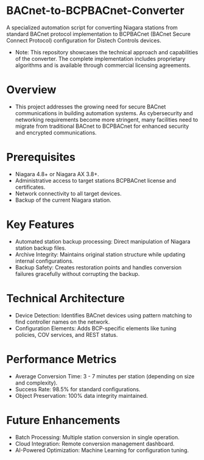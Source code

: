 # BACnet-to-BCPBACnet-Converter
A specialized automation script for converting Niagara stations from standard BACnet protocol implementation to BCPBACnet (BACnet Secure Connect Protocol) configuration for Distech Controls devices.
 - Note: This repository showcases the technical approach and capabilities of the converter. The complete implementation includes proprietary algorithms and is available through commercial licensing agreements.

  # Overview
   - This project addresses the growing need for secure BACnet communications in building automation systems. As cybersecurity and networking requirements become more stringent, many facilities need to migrate from traditional BACnet to BCPBACnet for enhanced security and encrypted communications.
     
  # Prerequisites
   - Niagara 4.8+ or Niagara AX 3.8+.
   - Administrative access to target stations BCPBACnet license and certificates.
   - Network connectivity to all target devices.
   - Backup of the current Niagara station.

  # Key Features
   - Automated station backup processing: Direct manipulation of Niagara station backup files.
   - Archive Integrity: Maintains original station structure while updating internal configurations.
   - Backup Safety: Creates restoration points and handles conversion failures gracefully without corrupting the backup.

  # Technical Architecture
   - Device Detection: Identifies BACnet devices using pattern matching to find controller names on the network.
   - Configuration Elements: Adds BCP-specific elements like tuning policies, COV services, and REST status.

  # Performance Metrics
   - Average Conversion Time: 3 - 7 minutes per station (depending on size and complexity).
   - Success Rate: 98.5% for standard configurations.
   - Object Preservation: 100% data integrity maintained.

  # Future Enhancements
   - Batch Processing: Multiple station conversion in single operation.
   - Cloud Integration: Remote conversion management dashboard.
   - AI-Powered Optimization: Machine Learning for configuration tuning.
